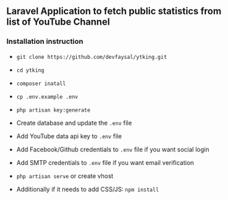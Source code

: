 ## Laravel Application to fetch public statistics from list of YouTube Channel

### Installation instruction

* ```git clone https://github.com/devfaysal/ytking.git```

* ```cd ytking```

* ```composer inatall```

* ```cp .env.example .env```

* ```php artisan key:generate```

* Create database and update the ```.env``` file

* Add YouTube data api key to ```.env``` file

* Add Facebook/Github credentials to ```.env``` file if you want social login

* Add SMTP credentials to ```.env``` file if you want email verification

* ```php artisan serve``` or create vhost 

* Additionally if it needs to add CSS/JS: ```npm install```
